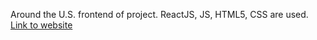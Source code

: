 Around the U.S. frontend  of project. ReactJS, JS, HTML5, CSS are used. 
[Link to website](https://www.oleg.students.nomoreparties.sbs/)